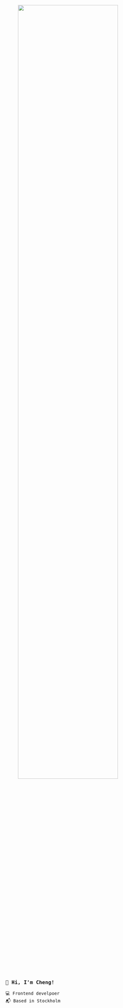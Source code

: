 <p align="center">
  <img width=80% src="https://user-images.githubusercontent.com/12732952/221353465-87701a71-797f-4711-b302-314ba766fa35.gif" />
 </p>

<div style="width:80%; margin:auto">
  <samp style="width: 80%">
  
  ### 👋 Hi, I'm Cheng!

  💻 Frontend develpoer<br>
  📬 Based in Stockholm 
  
  </samp>
</div>
